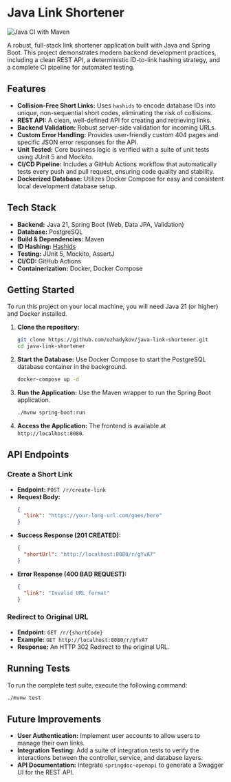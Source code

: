# Java Link Shortener

![Java CI with Maven](https://github.com/ozhadykov/java-link-shortener/actions/workflows/ci.yml/badge.svg)

A robust, full-stack link shortener application built with Java and Spring Boot. This project demonstrates modern backend development practices, including a clean REST API, a deterministic ID-to-link hashing strategy, and a complete CI pipeline for automated testing.

## Features

- **Collision-Free Short Links:** Uses `hashids` to encode database IDs into unique, non-sequential short codes, eliminating the risk of collisions.
- **REST API:** A clean, well-defined API for creating and retrieving links.
- **Backend Validation:** Robust server-side validation for incoming URLs.
- **Custom Error Handling:** Provides user-friendly custom 404 pages and specific JSON error responses for the API.
- **Unit Tested:** Core business logic is verified with a suite of unit tests using JUnit 5 and Mockito.
- **CI/CD Pipeline:** Includes a GitHub Actions workflow that automatically tests every push and pull request, ensuring code quality and stability.
- **Dockerized Database:** Utilizes Docker Compose for easy and consistent local development database setup.

## Tech Stack

- **Backend:** Java 21, Spring Boot (Web, Data JPA, Validation)
- **Database:** PostgreSQL
- **Build & Dependencies:** Maven
- **ID Hashing:** [Hashids](https://hashids.org/java/)
- **Testing:** JUnit 5, Mockito, AssertJ
- **CI/CD:** GitHub Actions
- **Containerization:** Docker, Docker Compose

## Getting Started

To run this project on your local machine, you will need Java 21 (or higher) and Docker installed.

1.  **Clone the repository:**
    ```bash
    git clone https://github.com/ozhadykov/java-link-shortener.git
    cd java-link-shortener
    ```

2.  **Start the Database:**
    Use Docker Compose to start the PostgreSQL database container in the background.
    ```bash
    docker-compose up -d
    ```

3.  **Run the Application:**
    Use the Maven wrapper to run the Spring Boot application.
    ```bash
    ./mvnw spring-boot:run
    ```

4.  **Access the Application:**
    The frontend is available at `http://localhost:8080`.

## API Endpoints

### Create a Short Link

- **Endpoint:** `POST /r/create-link`
- **Request Body:**
  ```json
  {
    "link": "https://your-long-url.com/goes/here"
  }
  ```
- **Success Response (201 CREATED):**
  ```json
  {
    "shortUrl": "http://localhost:8080/r/gYvA7"
  }
  ```
- **Error Response (400 BAD REQUEST):**
  ```json
  {
    "link": "Invalid URL format"
  }
  ```

### Redirect to Original URL

- **Endpoint:** `GET /r/{shortCode}`
- **Example:** `GET http://localhost:8080/r/gYvA7`
- **Response:** An HTTP 302 Redirect to the original URL.

## Running Tests

To run the complete test suite, execute the following command:

```bash
./mvnw test
```

## Future Improvements

- **User Authentication:** Implement user accounts to allow users to manage their own links.
- **Integration Testing:** Add a suite of integration tests to verify the interactions between the controller, service, and database layers.
- **API Documentation:** Integrate `springdoc-openapi` to generate a Swagger UI for the REST API.